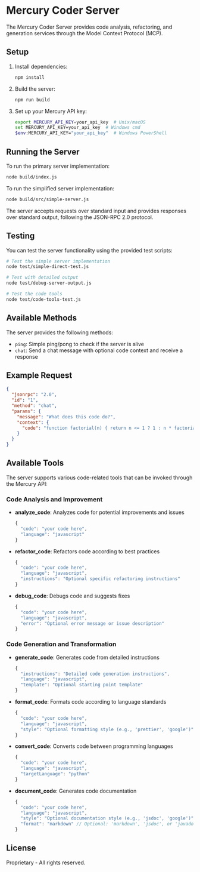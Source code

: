 # Mercury Coder Server

The Mercury Coder Server provides code analysis, refactoring, and generation services through the Model Context Protocol (MCP).

## Setup

1. Install dependencies:
   ```bash
   npm install
   ```

2. Build the server:
   ```bash
   npm run build
   ```

3. Set up your Mercury API key:
   ```bash
   export MERCURY_API_KEY=your_api_key  # Unix/macOS
   set MERCURY_API_KEY=your_api_key  # Windows cmd
   $env:MERCURY_API_KEY="your_api_key"  # Windows PowerShell
   ```

## Running the Server

To run the primary server implementation:
```bash
node build/index.js
```

To run the simplified server implementation:
```bash
node build/src/simple-server.js
```

The server accepts requests over standard input and provides responses over standard output, following the JSON-RPC 2.0 protocol.

## Testing

You can test the server functionality using the provided test scripts:

```bash
# Test the simple server implementation
node test/simple-direct-test.js

# Test with detailed output
node test/debug-server-output.js

# Test the code tools
node test/code-tools-test.js
```

## Available Methods

The server provides the following methods:

- `ping`: Simple ping/pong to check if the server is alive
- `chat`: Send a chat message with optional code context and receive a response

## Example Request

```json
{
  "jsonrpc": "2.0",
  "id": "1",
  "method": "chat",
  "params": {
    "message": "What does this code do?",
    "context": {
      "code": "function factorial(n) { return n <= 1 ? 1 : n * factorial(n-1); }"
    }
  }
}
```

## Available Tools

The server supports various code-related tools that can be invoked through the Mercury API:

### Code Analysis and Improvement

- **analyze_code**: Analyzes code for potential improvements and issues
  ```javascript
  {
    "code": "your code here",
    "language": "javascript"
  }
  ```

- **refactor_code**: Refactors code according to best practices
  ```javascript
  {
    "code": "your code here",
    "language": "javascript",
    "instructions": "Optional specific refactoring instructions"
  }
  ```

- **debug_code**: Debugs code and suggests fixes
  ```javascript
  {
    "code": "your code here",
    "language": "javascript",
    "error": "Optional error message or issue description"
  }
  ```

### Code Generation and Transformation

- **generate_code**: Generates code from detailed instructions
  ```javascript
  {
    "instructions": "Detailed code generation instructions",
    "language": "javascript",
    "template": "Optional starting point template"
  }
  ```

- **format_code**: Formats code according to language standards
  ```javascript
  {
    "code": "your code here",
    "language": "javascript",
    "style": "Optional formatting style (e.g., 'prettier', 'google')"
  }
  ```

- **convert_code**: Converts code between programming languages
  ```javascript
  {
    "code": "your code here",
    "language": "javascript",
    "targetLanguage": "python"
  }
  ```

- **document_code**: Generates code documentation
  ```javascript
  {
    "code": "your code here",
    "language": "javascript",
    "style": "Optional documentation style (e.g., 'jsdoc', 'google')",
    "format": "markdown" // Optional: 'markdown', 'jsdoc', or 'javadoc'
  }
  ```

## License

Proprietary - All rights reserved.
